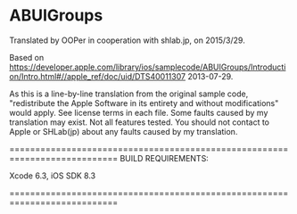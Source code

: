 # ABUIGroups

Translated by OOPer in cooperation with shlab.jp, on 2015/3/29.

Based on
<https://developer.apple.com/library/ios/samplecode/ABUIGroups/Introduction/Intro.html#//apple_ref/doc/uid/DTS40011307>
2013-07-29.

As this is a line-by-line translation from the original sample code, "redistribute the Apple Software in its entirety and without modifications" would apply. See license terms in each file.
Some faults caused by my translation may exist. Not all features tested.
You should not contact to Apple or SHLab(jp) about any faults caused by my translation.

===========================================================================
BUILD REQUIREMENTS:

Xcode 6.3, iOS SDK 8.3

===========================================================================
